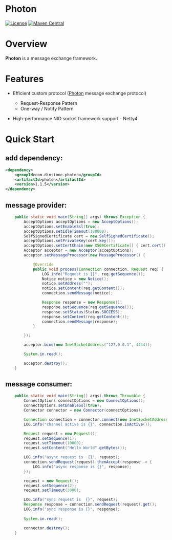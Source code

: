 # Photon
[![License](https://img.shields.io/badge/License-Apache%202.0-blue.svg)](https://github.com/dinstone/photon/blob/master/LICENSE)
[![Maven Central](https://img.shields.io/maven-central/v/com.dinstone.photon/photon.svg?label=Maven%20Central)](https://search.maven.org/search?q=com.dinstone.photon)

# Overview
**Photon** is a message exchange framework. 

# Features
* Efficient custom protocol ([Photon](https://github.com/dinstone/photon) message exchange protocol)
    - Request-Response Pattern
    - One-way / Notify Pattern
	
* High-performance NIO socket framework support - Netty4

# Quick Start

## add dependency:
```xml
<dependency>
	<groupId>com.dinstone.photon</groupId>
	<artifactId>photon</artifactId>
	<version>1.1.5</version>
</dependency>
```
## message provider:

```java
	public static void main(String[] args) throws Exception {
        AcceptOptions acceptOptions = new AcceptOptions();
        acceptOptions.setEnableSsl(true);
        acceptOptions.setIdleTimeout(180000);
        SelfSignedCertificate cert = new SelfSignedCertificate();
        acceptOptions.setPrivateKey(cert.key());
        acceptOptions.setCertChain(new X509Certificate[] { cert.cert() });
        Acceptor acceptor = new Acceptor(acceptOptions);
        acceptor.setMessageProcessor(new MessageProcessor() {

            @Override
            public void process(Connection connection, Request req) {
                LOG.info("Request is {}", req.getSequence());
                Notice notice = new Notice();
                notice.setAddress("");
                notice.setContent(req.getContent());
                connection.sendMessage(notice);

                Response response = new Response();
                response.setSequence(req.getSequence());
                response.setStatus(Status.SUCCESS);
                response.setContent(req.getContent());
                connection.sendMessage(response);
            }

        });

        acceptor.bind(new InetSocketAddress("127.0.0.1", 4444));

        System.in.read();

        acceptor.destroy();
    }
```

## message consumer:

```java
	public static void main(String[] args) throws Throwable {
        ConnectOptions connectOptions = new ConnectOptions();
        connectOptions.setEnableSsl(true);
        Connector connector = new Connector(connectOptions);

        Connection connection = connector.connect(new InetSocketAddress("127.0.0.1", 4444));
        LOG.info("channel active is {}", connection.isActive());

        Request request = new Request();
        request.setSequence(1);
        request.setTimeout(10000);
        request.setContent("Hello World".getBytes());

        LOG.info("async request is  {}", request);
        connection.sendRequest(request).thenAccept(response -> {
            LOG.info("async response is {}", response);
        });

        request = new Request();
        request.setSequence(2);
        request.setTimeout(3000);

        LOG.info("sync request is  {}", request);
        Response response = connection.sendRequest(request).get();
        LOG.info("sync response is {}", response);
        
        System.in.read();

        connector.destroy();
    }
```
